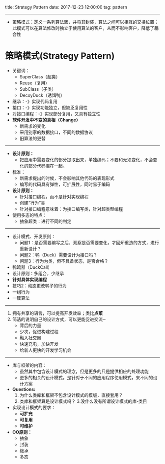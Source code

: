 title: Strategy Pattern
date: 2017-12-23 12:00:00
tag: pattern

---

* 策略模式：定义一系列算法簇，并将其封装，算法之间可以相互的交换位置；此模式可以在算法修改时独立于使用算法的客户，从而不影响客户，降低了耦合性

# 策略模式(Strategy Pattern) #

* 关键词：
	 * SuperClass（超类）
	 * Reuse（复用）
	 * SubClass（子类）
	 * DecoyDuck（诱饵鸭）
* 继承：-》实现代码复用
* 接口：-》实现功能独立，但缺乏复用性
* 对接口编程：-》实现部分复用，又具有独立性
* **软件开发中不变的真相（Change）**
	* 新需求的变化
	* 采用别家的数据接口，不同的数据协议
	* 旧算法的更替

---
	
* **设计原则：**
	* 把应用中需要变化的部分提取出来，单独编码；不要和无须变化，不会变化的部分代码混在一起。
* 标准：
	* 新需求提出的时候，不会影响其他代码的表现形式
	* 编写的代码具有弹性，可扩展性，同时易于编码
* **设计原则：**
	* 针对接口编程，而不是针对实现编程
	* 创建“行为”类
	* 针对接口编程意味着：为接口编写类，针对超类型编程
* 使用多态的特点：
	* 抽象超类：进行不同的判定

---

* 设计模式、开发原则：
	* 问题1：是否需要编写之后，观察是否需要变化，才回炉重造的方式，进行重新设计？
	* 问题2：鸭（Duck）需要设计为接口吗？
	* 问题3：行为为类，但不具备状态，是否合格？
* 鸭鸣器（DuckCall）
* 设计原则：多组合，少继承
* **针对具体实现编程**
* 技巧2：动态更改鸭子的行为
* 一组行为
* 一簇算法

---

1. 拥有共享的语言，可以提高开发效率；类比**点菜**
2. 简洁的说明自己的设计方式，可以更能促进交流···
	* 背后的力量
	* 少次，促进构建过程
	* 融入社交圈
	* 快速充电，加快开发
	* 给新人更快的开发学习机会

---

* 库与框架的内容：
	* 虽然其中包含设计模式的理念，但是更多的只是提供相应的处理功能
	* 更多的相关的设计模式，是针对于不同的应用程序使用模式，来不同的设计方案
* **Questions:**
	1. 为什么类库和框架不包含设计模式的模版，直接套用？
	2. 类库和框架算是设计模式吗？
	3.没什么没有所谓设计模式的库-类目
* 实现设计模式的要求：
	* **可扩充**
	* **可复用**
	* **可维护**
* **OO原则：**
	* 抽象
	* 封装
	* 继承
	* 多态